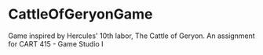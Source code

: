 # CattleOfGeryonGame
Game inspired by Hercules' 10th labor, The Cattle of Geryon. An assignment for CART 415 - Game Studio I
